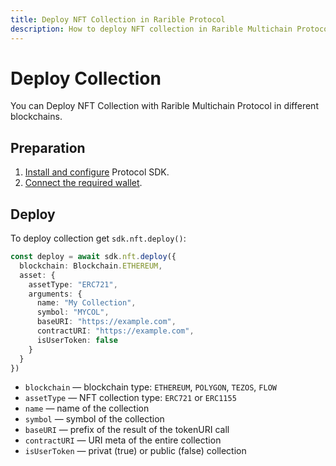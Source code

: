 ```yaml
---
title: Deploy NFT Collection in Rarible Protocol
description: How to deploy NFT collection in Rarible Multichain Protocol
---
```


# Deploy Collection

You can Deploy NFT Collection with Rarible Multichain Protocol in different blockchains.

## Preparation

1. [Install and configure](https://docs.rarible.org/union-sdk/#installation) Protocol SDK.
2. [Connect the required wallet](https://docs.rarible.org/union-sdk/#metamask-integration-with-rarible).

## Deploy

To deploy collection get `sdk.nft.deploy()`:

```typescript
const deploy = await sdk.nft.deploy({
  blockchain: Blockchain.ETHEREUM,
  asset: {
    assetType: "ERC721",
    arguments: {
      name: "My Collection",
      symbol: "MYCOL",
      baseURI: "https://example.com",
      contractURI: "https://example.com",
      isUserToken: false
    }
  }
})  
```

* `blockchain` — blockchain type: `ETHEREUM`, `POLYGON`, `TEZOS`, `FLOW`
* `assetType` — NFT collection type: `ERC721` or `ERC1155`
* `name` — name of the collection
* `symbol` — symbol of the collection
* `baseURI` — prefix of the result of the tokenURI call
* `contractURI` — URI meta of the entire collection
* `isUserToken` — privat (true) or public (false) collection
